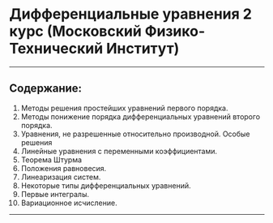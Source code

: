 # Дифференциальные уравнения 2 курс (Московский Физико-Технический Институт)
-------------------------------
## Содержание:
1. Методы решения простейших уравнений первого порядка.
2. Методы понижение порядка дифференциальных уравнений второго порядка.
3. Уравнения, не разрешенные относительно производной. Особые решения
4. Линейные уравнения с переменными коэффициентами.
5. Теорема Штурма
6. Положения равновесия.
7. Линеаризация систем.
8. Некоторые типы дифференциальных уравнений.
9. Первые интегралы.
10. Вариационное исчисление.
-------------------------------

